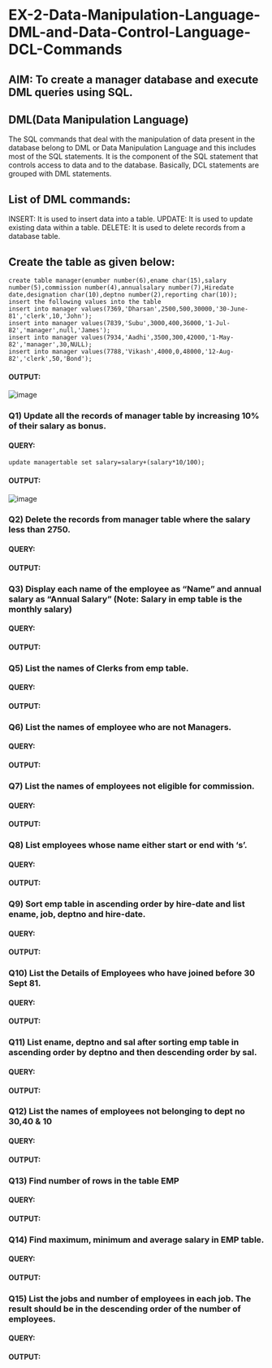 # EX-2-Data-Manipulation-Language-DML-and-Data-Control-Language-DCL-Commands

## AIM: To create a manager database and execute DML queries using SQL.

## DML(Data Manipulation Language)
The SQL commands that deal with the manipulation of data present in the database belong to DML or Data Manipulation Language and this includes most of the SQL statements. It is the component of the SQL statement that controls access to data and to the database. Basically, DCL statements are grouped with DML statements.
## List of DML commands:
INSERT: It is used to insert data into a table.
UPDATE: It is used to update existing data within a table.
DELETE: It is used to delete records from a database table.
## Create the table as given below:
```
create table manager(enumber number(6),ename char(15),salary number(5),commission number(4),annualsalary number(7),Hiredate date,designation char(10),deptno number(2),reporting char(10));
insert the following values into the table
insert into manager values(7369,'Dharsan',2500,500,30000,'30-June-81','clerk',10,'John');
insert into manager values(7839,'Subu',3000,400,36000,'1-Jul-82','manager',null,'James');
insert into manager values(7934,'Aadhi',3500,300,42000,'1-May-82','manager',30,NULL);
insert into manager values(7788,'Vikash',4000,0,48000,'12-Aug-82','clerk',50,'Bond');
```
#### OUTPUT:
![image](https://github.com/Yuvaranithulasingam/EX-2-Data-Manipulation-Language-DML-and-Data-Control-Language-DCL-Commands/assets/121418522/9b337dab-a62b-476e-9b7c-c2dd6158d7a1)

### Q1) Update all the records of manager table by increasing 10% of their salary as bonus.
#### QUERY: 
```
update managertable set salary=salary+(salary*10/100);
```
#### OUTPUT:
![image](https://github.com/Yuvaranithulasingam/EX-2-Data-Manipulation-Language-DML-and-Data-Control-Language-DCL-Commands/assets/121418522/9df5a97c-fbeb-4ab4-8169-2ba60e2da7eb)

### Q2) Delete the records from manager table where the salary less than 2750.
#### QUERY:
#### OUTPUT:
### Q3) Display each name of the employee as “Name” and annual salary as “Annual Salary” (Note: Salary in emp table is the monthly salary)
#### QUERY:
#### OUTPUT:
### Q5) List the names of Clerks from emp table.
#### QUERY:
#### OUTPUT:
### Q6) List the names of employee who are not Managers.
#### QUERY:
#### OUTPUT:
### Q7) List the names of employees not eligible for commission.
#### QUERY:
#### OUTPUT:
### Q8) List employees whose name either start or end with ‘s’.
#### QUERY:
#### OUTPUT:
### Q9) Sort emp table in ascending order by hire-date and list ename, job, deptno and hire-date.
#### QUERY:
#### OUTPUT:
### Q10) List the Details of Employees who have joined before 30 Sept 81.
#### QUERY:
#### OUTPUT:
### Q11) List ename, deptno and sal after sorting emp table in ascending order by deptno and then descending order by sal.
#### QUERY:
#### OUTPUT:
### Q12) List the names of employees not belonging to dept no 30,40 & 10
#### QUERY:
#### OUTPUT:
### Q13) Find number of rows in the table EMP
#### QUERY:
#### OUTPUT:
### Q14) Find maximum, minimum and average salary in EMP table.
#### QUERY:
#### OUTPUT:
### Q15) List the jobs and number of employees in each job. The result should be in the descending order of the number of employees.
#### QUERY:
#### OUTPUT:
